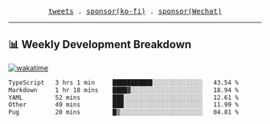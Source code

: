 <p align="center">
  <samp>
    <a href="https://twitter.com/everfu8">tweets</a> .
    <a href="https://ko-fi.com/everfu">sponsor(ko-fi)</a> . 
    <a href="https://s3.qjqq.cn/47/663742bac8e52.webp!color">sponsor(Wechat)</a>
  </samp>
</p>

---

## 📊 Weekly Development Breakdown

[![wakatime](https://wakatime.com/badge/user/0fcef314-a9cd-4509-9880-5cdb2158a775.svg)](https://wakatime.com/@0fcef314-a9cd-4509-9880-5cdb2158a775)

<!--START_SECTION:waka-->

```txt
TypeScript   3 hrs 1 min     ███████████░░░░░░░░░░░░░░   43.54 %
Markdown     1 hr 18 mins    ████▓░░░░░░░░░░░░░░░░░░░░   18.94 %
YAML         52 mins         ███░░░░░░░░░░░░░░░░░░░░░░   12.61 %
Other        49 mins         ███░░░░░░░░░░░░░░░░░░░░░░   11.99 %
Pug          20 mins         █▒░░░░░░░░░░░░░░░░░░░░░░░   04.81 %
```

<!--END_SECTION:waka-->